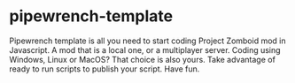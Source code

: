# pipewrench-template
Pipewrench template is all you need to start coding Project Zomboid mod in Javascript. A mod that is a local one, or a multiplayer server. Coding using Windows, Linux or MacOS? That choice is also yours. Take advantage of ready to run scripts to publish your script. Have fun.
